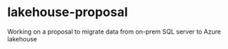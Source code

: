 # lakehouse-proposal
Working on a proposal to migrate data from on-prem SQL server to Azure lakehouse
